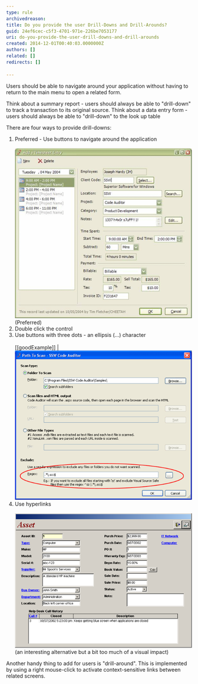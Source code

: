 ```yaml
---
type: rule
archivedreason: 
title: Do you provide the user Drill-Downs and Drill-Arounds?
guid: 24ef6cec-c5f3-4701-971e-226be7053177
uri: do-you-provide-the-user-drill-downs-and-drill-arounds
created: 2014-12-01T00:40:03.0000000Z
authors: []
related: []
redirects: []

---
```


Users should be able to navigate around your application without having to return to the main menu to open a related form.

Think about a summary report - users should always be able to "drill-down" to track a transaction to its original source.
                    Think about a data entry form - users should always be able to "drill-down" to the look up table

<!--endintro-->

There are four ways to provide drill-downs:

1. Preferred - Use buttons to navigate around the application <br>      
![Use named buttons to navigate around the application](../../assets/DrillDownDrillAround.gif)(Preferred)
2. Double click the control
3. Use buttons with three dots - an ellipsis (...) character <br>      
[[goodExample]]
| ![Use ellipses to navigate around the application](../../assets/CodeAuditorEllipses.gif)
4. Use hyperlinks <br>      
![Drill-downs implemented as links](../../assets/AssetForm.png)(an interesting alternative but a bit too much of a visual impact)


Another handy thing to add for users is "drill-around". This is implemented by using a right mouse-click to activate context-sensitive links between related screens.
